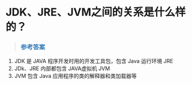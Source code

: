 # JDK、JRE、JVM之间的关系是什么样的？

> ### <font color=#337AB7 > 参考答案</font> 

1. JDK 是 JAVA 程序开发时用的开发工具包，包含 Java 运行环境 JRE
2. JDk、JRE 内部都包含 JAVA虚拟机 JVM
3. JVM 包含 Java 应用程序的类的解释器和类加载器等

